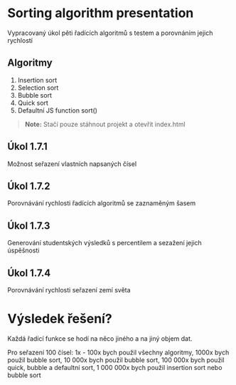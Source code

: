 # Sorting algorithm presentation

Vypracovaný úkol pěti řadících algoritmů s testem a porovnáním jejich rychlostí

## Algoritmy

1. Insertion sort
2. Selection sort
3. Bubble sort
4. Quick sort
5. Defaultní JS function sort()

> **Note:** Stačí pouze stáhnout projekt a otevřít index.html

## Úkol 1.7.1

Možnost seřazení vlastních napsaných čísel

## Úkol 1.7.2

Porovnávání rychlosti řadících algoritmů se zaznaměným šasem

## Úkol 1.7.3

Generování studentských výsledků s percentilem a sezažení jejich úspěšnosti

## Úkol 1.7.4

Porovnávání rychlosti seřazení zemí světa

# Výsledek řešení?

Každá řadící funkce se hodí na něco jiného a na jiný objem dat.

Pro seřazení 100 čísel:
1x - 100x bych použil všechny algoritmy,
1000x bych použil bubble sort,
10 000x bych použil bubble sort,
100 000x bych použil quick, bubble a defaultní sort,
1 000 000x bych použil insertion sort nebo bubble sort
